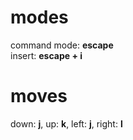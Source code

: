 modes
===
command mode: **escape**  
insert: **escape + i**

moves
===
down: **j**, up: **k**, left: **j**, right: **l**
